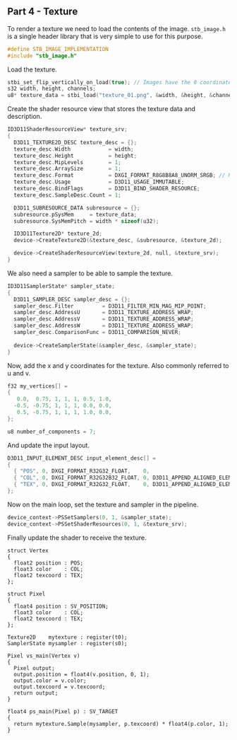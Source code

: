 ## Part 4 - Texture

To render a texture we need to load the contents of the image. `stb_image.h` is a single header library that is very simple to use for this purpose.

```cpp
#define STB_IMAGE_IMPLEMENTATION
#include "stb_image.h"
```

Load the texture.

```cpp
stbi_set_flip_vertically_on_load(true); // Images have the 0 coordinate on Y axis on the top side. But the screen expects the opposite.  
s32 width, height, channels;
u8* texture_data = stbi_load("texture_01.png", &width, &height, &channels, 4);
```

Create the shader resource view that stores the texture data and description.

```cpp
ID3D11ShaderResourceView* texture_srv;
{
  D3D11_TEXTURE2D_DESC texture_desc = {};
  texture_desc.Width            = width;
  texture_desc.Height           = height;
  texture_desc.MipLevels        = 1;
  texture_desc.ArraySize        = 1;
  texture_desc.Format           = DXGI_FORMAT_R8G8B8A8_UNORM_SRGB; // Needs to match the same format of render target view.
  texture_desc.Usage            = D3D11_USAGE_IMMUTABLE;
  texture_desc.BindFlags        = D3D11_BIND_SHADER_RESOURCE;
  texture_desc.SampleDesc.Count = 1;

  D3D11_SUBRESOURCE_DATA subresource = {};
  subresource.pSysMem     = texture_data;
  subresource.SysMemPitch = width * sizeof(u32);

  ID3D11Texture2D* texture_2d;
  device->CreateTexture2D(&texture_desc, &subresource, &texture_2d);

  device->CreateShaderResourceView(texture_2d, null, &texture_srv);
}
```

We also need a sampler to be able to sample the texture.

```cpp
ID3D11SamplerState* sampler_state;
{
  D3D11_SAMPLER_DESC sampler_desc = {};
  sampler_desc.Filter         = D3D11_FILTER_MIN_MAG_MIP_POINT;
  sampler_desc.AddressU       = D3D11_TEXTURE_ADDRESS_WRAP;
  sampler_desc.AddressV       = D3D11_TEXTURE_ADDRESS_WRAP;
  sampler_desc.AddressW       = D3D11_TEXTURE_ADDRESS_WRAP;
  sampler_desc.ComparisonFunc = D3D11_COMPARISON_NEVER;
  
  device->CreateSamplerState(&sampler_desc, &sampler_state);
}
```

Now, add the x and y coordinates for the texture. Also commonly referred to u and v.

```cpp
f32 my_vertices[] =
{
   0.0,  0.75, 1, 1, 1, 0.5, 1.0,
  -0.5, -0.75, 1, 1, 1, 0.0, 0.0,
   0.5, -0.75, 1, 1, 1, 1.0, 0.0,
};

u8 number_of_components = 7;
```

And update the input layout.

```cpp
D3D11_INPUT_ELEMENT_DESC input_element_desc[] =
{
  { "POS", 0, DXGI_FORMAT_R32G32_FLOAT,    0,                            0, D3D11_INPUT_PER_VERTEX_DATA, 0 },
  { "COL", 0, DXGI_FORMAT_R32G32B32_FLOAT, 0, D3D11_APPEND_ALIGNED_ELEMENT, D3D11_INPUT_PER_VERTEX_DATA, 0 },
  { "TEX", 0, DXGI_FORMAT_R32G32_FLOAT,    0, D3D11_APPEND_ALIGNED_ELEMENT, D3D11_INPUT_PER_VERTEX_DATA, 0 },
};
```

Now on the main loop, set the texture and sampler in the pipeline.

```cpp
device_context->PSSetSamplers(0, 1, &sampler_state);
device_context->PSSetShaderResources(0, 1, &texture_srv);
```

Finally update the shader to receive the texture.

```hlsl
struct Vertex
{
  float2 position : POS;
  float3 color    : COL;
  float2 texcoord : TEX;
};

struct Pixel
{
  float4 position : SV_POSITION;
  float3 color    : COL;
  float2 texcoord : TEX;
};

Texture2D    mytexture : register(t0);
SamplerState mysampler : register(s0);

Pixel vs_main(Vertex v)
{
  Pixel output;
  output.position = float4(v.position, 0, 1);
  output.color = v.color;
  output.texcoord = v.texcoord;
  return output;
}

float4 ps_main(Pixel p) : SV_TARGET
{
  return mytexture.Sample(mysampler, p.texcoord) * float4(p.color, 1);
}
```